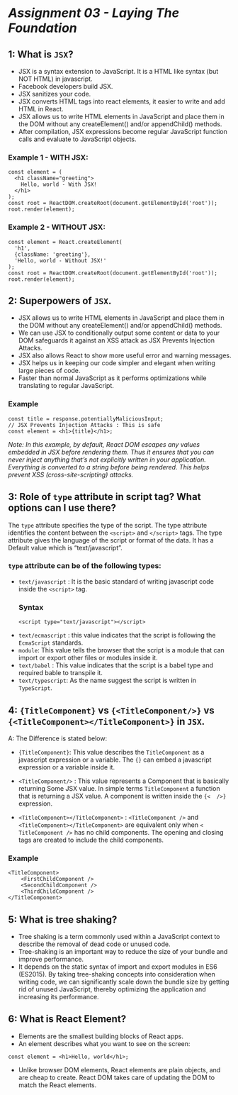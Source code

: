 # _Assignment 03 - Laying The Foundation_

## 1: What is `JSX`?

- JSX is a syntax extension to JavaScript. It is a HTML like syntax (but NOT HTML) in javascript.
- Facebook developers build JSX.
- JSX sanitizes your code.
- JSX converts HTML tags into react elements, it easier to write and add HTML in React.
- JSX allows us to write HTML elements in JavaScript and place them in the DOM without any createElement() and/or appendChild() methods.
- After compilation, JSX expressions become regular JavaScript function calls and evaluate to JavaScript objects.

### Example 1 - WITH JSX:
```
const element = (
  <h1 className="greeting">
    Hello, world - With JSX!
  </h1>
);
const root = ReactDOM.createRoot(document.getElementById('root'));
root.render(element);
```

### Example 2 - WITHOUT JSX:

```
const element = React.createElement(
  'h1',
  {className: 'greeting'},
  'Hello, world - Without JSX!'
);
const root = ReactDOM.createRoot(document.getElementById('root'));
root.render(element);
```

## 2: Superpowers of `JSX`.

- JSX allows us to write HTML elements in JavaScript and place them in the DOM without any createElement() and/or appendChild() methods.
- We can use JSX to conditionally output some content or data to your DOM safeguards it against an XSS attack as JSX Prevents Injection Attacks.
- JSX also allows React to show more useful error and warning messages.
- JSX helps us in keeping our code simpler and elegant when writing large pieces of code.
- Faster than normal JavaScript as it performs optimizations while translating to regular JavaScript.

### Example

```
const title = response.potentiallyMaliciousInput;
// JSX Prevents Injection Attacks : This is safe
const element = <h1>{title}</h1>;
```

_Note: In this example, by default, React DOM escapes any values embedded in JSX before rendering them. Thus it ensures that you can never inject anything that’s not explicitly written in your application. Everything is converted to a string before being rendered. This helps prevent XSS (cross-site-scripting) attacks._

## 3: Role of `type` attribute in script tag? What options can I use there?

The `type` attribute specifies the type of the script. The type attribute identifies the content between the `<script>` and `</script>` tags. The type attribute gives the language of the script or format of the data. It has a Default value which is “text/javascript”.

### `type` attribute can be of the following types:

- `text/javascript` : It is the basic standard of writing javascript code inside the `<script>` tag.
  ### Syntax
  ```
  <script type="text/javascript"></script>
  ```
- `text/ecmascript` : this value indicates that the script is following the `EcmaScript` standards.
- `module`: This value tells the browser that the script is a module that can import or export other files or modules inside it.
- `text/babel` : This value indicates that the script is a babel type and required bable to transpile it.
- `text/typescript`: As the name suggest the script is written in `TypeScript`.

## 4: `{TitleComponent}` vs `{<TitleComponent/>}` vs `{<TitleComponent></TitleComponent>}` in `JSX`.

A: The Difference is stated below:

- `{TitleComponent}`: This value describes the `TitleComponent` as a javascript expression or a variable.
  The `{}` can embed a javascript expression or a variable inside it.

- `<TitleComponent/>` : This value represents a Component that is basically returning Some JSX value. In simple terms `TitleComponent` a function that is returning a JSX value.
  A component is written inside the `{<  />}` expression.

- `<TitleComponent></TitleComponent>` : `<TitleComponent />` and `<TitleComponent></TitleComponent>` are equivalent only when `< TitleComponent />` has no child components. The opening and closing tags are created to include the child components.

### Example

```
<TitleComponent>
    <FirstChildComponent />
    <SecondChildComponent />
    <ThirdChildComponent />
</TitleComponent>
```

## 5: What is tree shaking?

- Tree shaking is a term commonly used within a JavaScript context to describe the removal of dead code or unused code.
- Tree-shaking is an important way to reduce the size of your bundle and improve performance.
- It depends on the static syntax of import and export modules in ES6 (ES2015). By taking tree-shaking concepts into consideration when writing code, we can significantly scale down the bundle size by getting rid of unused JavaScript, thereby optimizing the application and increasing its performance.

## 6: What is React Element?

- Elements are the smallest building blocks of React apps.
- An element describes what you want to see on the screen:

```
const element = <h1>Hello, world</h1>;
```

- Unlike browser DOM elements, React elements are plain objects, and are cheap to create. React DOM takes care of updating the DOM to match the React elements.
